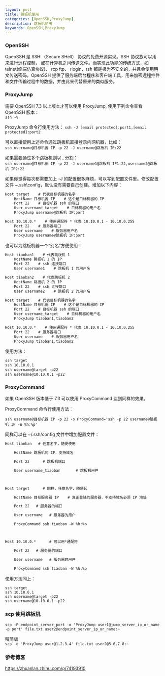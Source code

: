 ```yaml
---
layout: post
title: 跳板机使用
categories: [OpenSSH,ProxyJump]
description: 跳板机使用
keywords: OpenSSH,ProxyJump
---
```


### OpenSSH
OpenSSH 是 SSH （Secure SHell） 协议的免费开源实现。SSH 协议族可以用来进行远程控制， 或在计算机之间传送文件。而实现此功能的传统方式，如 telnet(终端仿真协议)、 rcp ftp、 rlogin、rsh 都是极为不安全的，并且会使用明文传送密码。OpenSSH 提供了服务端后台程序和客户端工具，用来加密远程控件和文件传输过程中的数据，并由此来代替原来的类似服务。

### ProxyJump
需要 OpenSSH 7.3 以上版本才可以使用 ProxyJump, 使用下列命令查看 OpenSSH 版本：  
`ssh -V`

ProxyJump 命令行使用方法：
`ssh -J [email protected]:port1,[email protected]:port2`

可以直接使用上述命令通过跳板机直接登录内网机器，比如：  
`ssh username@目标机器 IP -p 22 -J username@跳板机 IP:22`

如果需要通过多个跳板机则以 , 分割：  
`ssh username@目标机器 IP -p 22 -J username1@跳板机 IP1:22,username2@跳板机 IP2:22`

如果你觉得每次都需要加上 -J 的配置很多麻烦，可以写到配置文件里。修改配置文件 ~\.ssh\config，默认没有需要自己创建。增加以下内容：
``` txt
Host target    # 代表目标机器的名字
    HostName 目标机器 IP    # 这个是目标机器的 IP
    Port 22    # 目标机器 ssh 的端口
    User username_target    # 目标机器的用户名
    ProxyJump username@跳板机 IP:port

Host 10.10.0.*    # 使用通配符 * 代表 10.10.0.1 - 10.10.0.255
    Port 22    # 服务器端口
    User username    # 服务器用户名
    ProxyJump username@跳板机 IP:port
```

也可以为跳板机器一个“别名”方便使用：
```txt
Host tiaoban1    # 代表跳板机 1
    HostName 跳板机 1 的 IP
    Port 22    # ssh 连接端口
    User username1    # 跳板机 1 的用户名

Host tiaoban2    # 代表跳板机 2
    HostName 跳板机 2 的 IP
    Port 22    # ssh 连接端口
    User username2    # 跳板机 2 的用户名

Host target    # 代表目标机器的名字
    HostName 目标机器 IP    # 这个是目标机器的 IP
    Port 22    # 目标机器 ssh 的端口
    User username_target    # 目标机器的用户名
    ProxyJump tiaoban1,tiaoban2

Host 10.10.0.*    # 使用通配符 * 代表 10.10.0.1 - 10.10.0.255
    Port 22    # 服务器端口
    User username    # 服务器用户名
    ProxyJump tiaoban1,tiaoban2
```

使用方法：
```txt
ssh target
ssh 10.10.0.1
ssh username@target -p22
ssh username@10.10.0.1 -p22
```

### ProxyCommand
如果 OpenSSH 版本低于 7.3 可以使用 ProxyCommand 达到同样的效果。

ProxyCommand 命令行使用方法：

`ssh username@目标机器 IP -p 22 -o ProxyCommand='ssh -p 22 username@跳板机 IP -W %h:%p'`

同样可以在 ~/.ssh/config 文件中增加配置文件：
```txt
Host tiaoban   # 任意名字，随便使用

    HostName 跳板机的 IP，支持域名

    Port 22      # 跳板机端口

    User username_tiaoban       # 跳板机用户

 

Host target      # 同样，任意名字，随便起

    HostName 目标服务器 IP    # 真正登陆的服务器，不支持域名必须 IP 地址

    Port 22   # 服务器的端口

    User username   # 服务器的用户

    ProxyCommand ssh tiaoban -W %h:%p



Host 10.10.0.*      # 可以用*通配符

    Port 22   # 服务器的端口

    User username   # 服务器的用户

    ProxyCommand ssh tiaoban -W %h:%p
```
使用方法同上：
``` shell
ssh target
ssh 10.10.0.1
ssh username@target -p22
ssh username@10.10.0.1 -p22
```

### scp 使用跳板机
`scp -P endpoint_server_port -o 'ProxyJump user1@jump_server_ip_or_name -p port' file.txt user2@endpoint_server_ip_or_name:~`

精简版  
`scp -o 'ProxyJump user@1.2.3.4' file.txt user2@5.6.7.8:~`
### 参考博客
<https://zhuanlan.zhihu.com/p/74193910>
